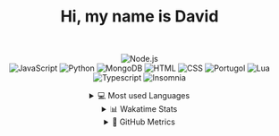 
<div align=center>

# Hi, my name is David

  
<br>

![Node.js](https://img.shields.io/badge/-Node.js-000000.svg?&style=for-the-badge&logo=node.js)  
![JavaScript](https://img.shields.io/badge/-JavaScript-000000?style=for-the-badge&logo=javascript)
![Python](https://img.shields.io/badge/-Python-000000?style=for-the-badge&logo=python)
![MongoDB](https://img.shields.io/badge/-MongoDB-000000.svg?&style=for-the-badge&logo=mongodb&logoColor=green)
![HTML](https://img.shields.io/badge/-HTML-000000?style=for-the-badge&logo=HTML5)
![CSS](https://img.shields.io/badge/-CSS-000000?style=for-the-badge&logo=CSS3&logoColor=3799d6)
![Portugol](https://img.shields.io/badge/-Portugol-000000?style=for-the-badge&logo=portugol&logoColor=red)
![Lua](https://img.shields.io/badge/-Lua-000000.svg?&style=for-the-badge&logo=lua&logoColor=blue)
![Typescript](https://img.shields.io/badge/-Typescript-000000.svg?&style=for-the-badge&logo=typescript&logoColor=blue)
![Insomnia](https://img.shields.io/badge/-Insomnia-000000.svg?&style=for-the-badge&logo=Insomnia&logoColor=blue)

<details>
  <br>
  <summary>💻 Most used Languages</summary>

   <img src="https://github-readme-stats.vercel.app/api/top-langs/?username=davidcanas&custom_title=Linguagens+mais+usadas&langs_count=10&theme=merko" />

</details> 
<details>
  <summary>📊 Wakatime Stats </summary>
<a href="https://wakatime.com"><img src="https://wakatime.com/share/@canasdev/b549d13a-076d-47ee-b4d3-06d00323a1ef.png" /></a>
</details> 
<details>
<summary>🚀 GitHub Metrics </summary>
<img src="github-metrics.svg">
 </details>
